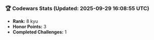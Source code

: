 ### 🏆 Codewars Stats (Updated: 2025-09-29 16:08:55 UTC)

- **Rank:** 8 kyu
- **Honor Points:** 3
- **Completed Challenges:** 1

